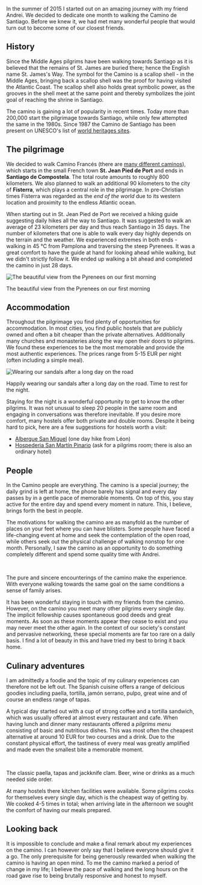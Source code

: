In the summer of 2015 I started out on an amazing journey with my friend Andrei. We decided to dedicate one month to walking the Camino de Santiago. Before we knew it, we had met many wonderful people that would turn out to become some of our closest friends.

## History
Since the Middle Ages pilgrims have been walking towards Santiago as it is believed that the remains of St. James are buried there; hence the English name St. James's Way. The symbol for the Camino is a scallop shell - in the Middle Ages, bringing back a scallop shell was the proof for having visited the Atlantic Coast. The scallop shell also holds great symbolic power, as the grooves in the shell meet at the same point and thereby symbolizes the joint goal of reaching the shrine in Santiago.

The camino is gaining a lot of popularity in recent times. Today more than 200,000 start the pilgrimage towards Santiago, while only few attempted the same in the 1980s. Since 1987 the Camino de Santiago has been present on UNESCO's list of [world heritages sites](https://en.wikipedia.org/wiki/World_Heritage_Site).

## The pilgrimage
We decided to walk Camino Francés (there are [many different caminos](http://www.caminoguides.com/route.html)), which starts in the small French town **St. Jean Pied de Port** and ends in **Santiago de Compostela**. The total route amounts to roughly 800 kilometers. We also planned to walk an additional 90 kilometers to the city of **Fisterra**, which plays a central role in the pilgrimage. In pre-Christian times Fisterra was regarded as the *end of the world* due to its western location and proximity to the endless Atlantic ocean.

<div id="map1" data-lat="42.9767345" data-lng="-4.402924" data-zoom="6" data-type="streets">
  <div data-lat="43.1569752" data-lng="-1.251297" data-label="St. Jean Pied de Port"></div>
  <div data-lat="42.8802036" data-lng="-8.5622792" data-label="Santiago de Compostela"></div>
  <div data-lat="42.9081176" data-lng="-9.2720002" data-label="Fisterra"></div>
</div>

When starting out in St. Jean Pied de Port we received a hiking guide suggesting daily hikes all the way to Santiago. It was suggested to walk an average of 23 kilometers per day and thus reach Santiago in 35 days. The number of kilometers that one is able to walk every day highly depends on the terrain and the weather. We experienced extremes in both ends - walking in 45 ℃ from Pamplona and traversing the steep Pyrenees. It was a great comfort to have the guide at hand for looking ahead while walking, but we didn't strictly follow it. We ended up walking a bit ahead and completed the camino in just 28 days.

<div class="media">
  <img class="media__image" data-src="/img/article/camino-de-santiago.pyrenees.jpg" title="The beautiful view from the Pyrenees on our first morning">
  <p class="media__caption">The beautiful view from the Pyrenees on our first morning</p>
</div>

## Accommodation
Throughout the pilgrimage you find plenty of opportunities for accommodation. In most cities, you find public hostels that are publicly owned and often a bit cheaper than the private alternatives. Additionally many churches and monasteries along the way open their doors to pilgrims. We found these experiences to be the most memorable and provide the most authentic experiences. The prices range from 5-15 EUR per night (often including a simple meal).

<div class="media">
  <img class="media__image" data-src="/img/article/camino-de-santiago.group.jpg" title="Wearing our sandals after a long day on the road">
  <p class="media__caption">Happily wearing our sandals after a long day on the road. Time to rest for the night.</p>
</div>

Staying for the night is a wonderful opportunity to get to know the other pilgrims. It was not unusual to sleep 20 people in the same room and engaging in conversations was therefore inevitable. If you desire more comfort, many hostels offer both private and double rooms. Despite it being hard to pick, here are a few suggestions for hostels worth a visit:

- [Albergue San Miguel](http://alberguesanmiguel.com/en/inicio-2/) (one day hike from Léon)
- [Hospederia San Martín Pinario](http://www.hsanmartinpinario.com/) (ask for a pilgrims room; there is also an ordinary hotel)

## People
In the Camino people are everything. The camino is a special journey; the daily grind is left at home, the phone barely has signal and every day passes by in a gentle pace of memorable moments. On top of this, you stay active for the entire day and spend every moment in nature. This, I believe, brings forth the best in people.

The motivations for walking the camino are as manyfold as the number of places on your feet where you can have blisters. Some people have faced a life-changing event at home and seek the contemplation of the open road, while others seek out the physical challenge of walking nonstop for one month. Personally, I saw the camino as an opportunity to do something completely different and spend some quality time with Andrei.

<div class="media group">
  <img class="media__image" data-src="/img/article/camino-de-santiago.break.jpg" title="">
  <img class="media__image" data-src="/img/article/camino-de-santiago.iron-pilgrim.jpg" title="">
  <img class="media__image" data-src="/img/article/camino-de-santiago.family.jpg" title="">
  <img class="media__image" data-src="/img/article/camino-de-santiago.leon.jpg" title="">
  <img class="media__image" data-src="/img/article/camino-de-santiago.statue.jpg" title="">
  <img class="media__image" data-src="/img/article/camino-de-santiago.water-and-wine.jpg" title="">
  <p class="media__caption">The pure and sincere encounterings of the camino make the experience. With everyone walking towards the same goal on the same conditions a sense of family arises.</p>
</div>

It has been wonderful staying in touch with my friends from the camino. However, on the camino you meet many other pilgrims every single day. The implicit fellowship causes spontaneous good deeds and great moments. As soon as these moments appear they cease to exist and you may never meet the other again. In the context of our society's constant and pervasive networking, these special moments are far too rare on a daily basis. I find a lot of beauty in this and have tried my best to bring it back home.

## Culinary adventures
I am admittedly a foodie and the topic of my culinary experiences can therefore not be left out. The Spanish cuisine offers a range of delicious goodies including paella, tortilla, jamón serrano, pulpo, great wine and of course an endless range of tapas. 

A typical day started out with a cup of strong coffee and a tortilla sandwich, which was usually offered at almost every restaurant and cafe. When having lunch and dinner many restaurants offered a *pilgrims menu* consisting of basic and nutritious dishes. This was most often the cheapest alternative at around 10 EUR for two courses and a drink. Due to the constant physical effort, the tastiness of every meal was greatly amplified and made even the smallest bite a memorable moment.

<div class="media group">
  <img class="media__image" data-src="/img/article/camino-de-santiago.paella.jpg" title="">
  <img class="media__image" data-src="/img/article/camino-de-santiago.drinks.jpg" title="">
  <img class="media__image" data-src="/img/article/camino-de-santiago.pasta.jpg" title="">
  <img class="media__image" data-src="/img/article/camino-de-santiago.beer.jpg" title="">
  <img class="media__image" data-src="/img/article/camino-de-santiago.tapas.jpg" title="">
  <img class="media__image" data-src="/img/article/camino-de-santiago.clams.jpg" title="">
  <p class="media__caption">The classic paella, tapas and jackknife clam. Beer, wine or drinks as a much needed side order.</p>
</div>

At many hostels there kitchen facilities were available. Some pilgrims cooks for themselves every single day, which is the cheapest way of getting by. We cooked 4-5 times in total; when arriving late in the afternoon we sought the comfort of having our meals prepared.

## Looking back
It is impossible to conclude and make a final remark about my experiences on the camino. I can however only say that I believe everyone should give it a go. The only prerequisite for being generously rewarded when walking the camino is having an open mind. To me the camino marked a period of change in my life; I believe the pace of walking and the long hours on the road gave rise to being brutally responsive and honest to myself.

